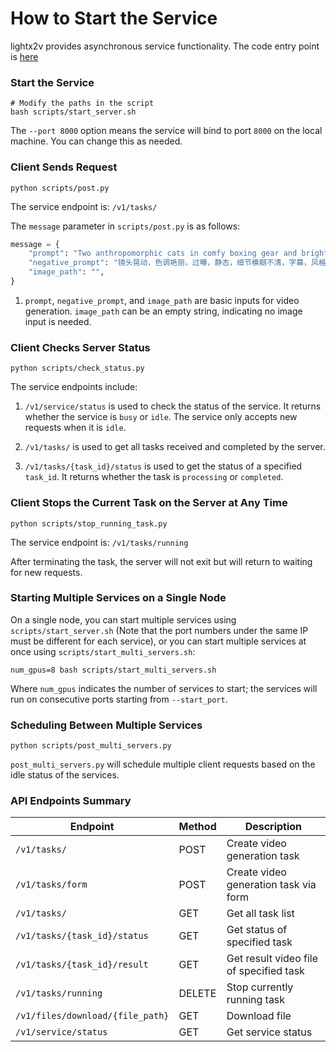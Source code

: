 # How to Start the Service

lightx2v provides asynchronous service functionality. The code entry point is [here](https://github.com/ModelTC/lightx2v/blob/main/lightx2v/api_server.py)

### Start the Service

```shell
# Modify the paths in the script
bash scripts/start_server.sh
```

The `--port 8000` option means the service will bind to port `8000` on the local machine. You can change this as needed.

### Client Sends Request

```shell
python scripts/post.py
```

The service endpoint is: `/v1/tasks/`

The `message` parameter in `scripts/post.py` is as follows:

```python
message = {
    "prompt": "Two anthropomorphic cats in comfy boxing gear and bright gloves fight intensely on a spotlighted stage.",
    "negative_prompt": "镜头晃动，色调艳丽，过曝，静态，细节模糊不清，字幕，风格，作品，画作，画面，静止，整体发灰，最差质量，低质量，JPEG压缩残留，丑陋的，残缺的，多余的手指，画得不好的手部，画得不好的脸部，畸形的，毁容的，形态畸形的肢体，手指融合，静止不动的画面，杂乱的背景，三条腿，背景人很多，倒着走",
    "image_path": "",
}
```

1. `prompt`, `negative_prompt`, and `image_path` are basic inputs for video generation. `image_path` can be an empty string, indicating no image input is needed.


### Client Checks Server Status

```shell
python scripts/check_status.py
```

The service endpoints include:

1. `/v1/service/status` is used to check the status of the service. It returns whether the service is `busy` or `idle`. The service only accepts new requests when it is `idle`.

2. `/v1/tasks/` is used to get all tasks received and completed by the server.

3. `/v1/tasks/{task_id}/status` is used to get the status of a specified `task_id`. It returns whether the task is `processing` or `completed`.

### Client Stops the Current Task on the Server at Any Time

```shell
python scripts/stop_running_task.py
```

The service endpoint is: `/v1/tasks/running`

After terminating the task, the server will not exit but will return to waiting for new requests.

### Starting Multiple Services on a Single Node

On a single node, you can start multiple services using `scripts/start_server.sh` (Note that the port numbers under the same IP must be different for each service), or you can start multiple services at once using `scripts/start_multi_servers.sh`:

```shell
num_gpus=8 bash scripts/start_multi_servers.sh
```

Where `num_gpus` indicates the number of services to start; the services will run on consecutive ports starting from `--start_port`.

### Scheduling Between Multiple Services

```shell
python scripts/post_multi_servers.py
```

`post_multi_servers.py` will schedule multiple client requests based on the idle status of the services.

### API Endpoints Summary

| Endpoint | Method | Description |
|----------|--------|-------------|
| `/v1/tasks/` | POST | Create video generation task |
| `/v1/tasks/form` | POST | Create video generation task via form |
| `/v1/tasks/` | GET | Get all task list |
| `/v1/tasks/{task_id}/status` | GET | Get status of specified task |
| `/v1/tasks/{task_id}/result` | GET | Get result video file of specified task |
| `/v1/tasks/running` | DELETE | Stop currently running task |
| `/v1/files/download/{file_path}` | GET | Download file |
| `/v1/service/status` | GET | Get service status |
